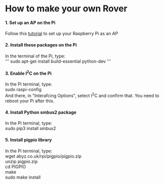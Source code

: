 # How to make your own Rover

#### 1. Set up an AP on the Pi
Follow this [tutorial](https://www.raspberrypi.org/documentation/configuration/wireless/access-point.md) to set up your Raspberry Pi as an AP

#### 2. Install these packages on the Pi
In the terminal of the Pi, type:   
''' sudo apt-get install build-essential python-dev '''

#### 3. Enable I<sup>2</sup>C on the Pi
In the Pi terminal, type:   
sudo raspi-config   
And there, in "Interafcing Options", select I<sup>2</sup>C and confirm that.
You need to reboot your Pi after this.

#### 4. Install Python smbus2 package
In the Pi terminal, type:   
sudo pip3 install smbus2

#### 5. Install pigpio library
In the Pi terminal, type:   
wget abyz.co.uk/rpi/pigpio/pigpio.zip   
unzip pigpio.zip   
cd PIGPIO    
make    
sudo make install